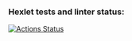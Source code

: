 ### Hexlet tests and linter status:
[![Actions Status](https://github.com/evgeniitsvetkov/python-project-lvl2/workflows/hexlet-check/badge.svg)](https://github.com/evgeniitsvetkov/python-project-lvl2/actions)